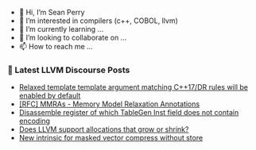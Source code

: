 - 👋 Hi, I’m Sean Perry
- 👀 I’m interested in compilers (c++, COBOL, llvm)
- 🌱 I’m currently learning ...
- 💞️ I’m looking to collaborate on ...
- 📫 How to reach me ...

<!---
s66perry/s66perry is a ✨ special ✨ repository because its `README.md` (this file) appears on your GitHub profile.
You can click the Preview link to take a look at your changes.
--->
### 📕 Latest LLVM Discourse Posts

<!-- DISCOURSE-LLVM:START -->
- [Relaxed template template argument matching C++17/DR rules will be enabled by default](https://discourse.llvm.org/t/relaxed-template-template-argument-matching-c-17-dr-rules-will-be-enabled-by-default/78598#post_2)
- [[RFC] MMRAs - Memory Model Relaxation Annotations](https://discourse.llvm.org/t/rfc-mmras-memory-model-relaxation-annotations/76361#post_14)
- [Disassemble register of which TableGen Inst field does not contain encoding](https://discourse.llvm.org/t/disassemble-register-of-which-tablegen-inst-field-does-not-contain-encoding/78711#post_1)
- [Does LLVM support allocations that grow or shrink?](https://discourse.llvm.org/t/does-llvm-support-allocations-that-grow-or-shrink/78636#post_8)
- [New intrinsic for masked vector compress without store](https://discourse.llvm.org/t/new-intrinsic-for-masked-vector-compress-without-store/78663#post_5)
<!-- DISCOURSE-LLVM:END -->

